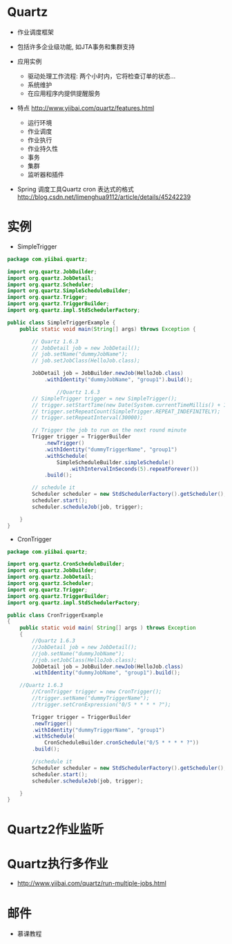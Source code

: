 # Quartz

- 作业调度框架
- 包括许多企业级功能, 如JTA事务和集群支持
- 应用实例

  - 驱动处理工作流程: 两个小时内，它将检查订单的状态...
  - 系统维护
  - 在应用程序内提供提醒服务

- 特点 <http://www.yiibai.com/quartz/features.html>

  - 运行环境
  - 作业调度
  - 作业执行
  - 作业持久性
  - 事务
  - 集群
  - 监听器和插件

- Spring 调度工具Quartz cron 表达式的格式 <http://blog.csdn.net/limenghua9112/article/details/45242239>

# 实例

- SimpleTrigger

```java
package com.yiibai.quartz;

import org.quartz.JobBuilder;
import org.quartz.JobDetail;
import org.quartz.Scheduler;
import org.quartz.SimpleScheduleBuilder;
import org.quartz.Trigger;
import org.quartz.TriggerBuilder;
import org.quartz.impl.StdSchedulerFactory;

public class SimpleTriggerExample {
    public static void main(String[] args) throws Exception {

        // Quartz 1.6.3
        // JobDetail job = new JobDetail();
        // job.setName("dummyJobName");
        // job.setJobClass(HelloJob.class);

        JobDetail job = JobBuilder.newJob(HelloJob.class)
            .withIdentity("dummyJobName", "group1").build();

                //Quartz 1.6.3
        // SimpleTrigger trigger = new SimpleTrigger();
        // trigger.setStartTime(new Date(System.currentTimeMillis() + 1000));
        // trigger.setRepeatCount(SimpleTrigger.REPEAT_INDEFINITELY);
        // trigger.setRepeatInterval(30000);

        // Trigger the job to run on the next round minute
        Trigger trigger = TriggerBuilder
            .newTrigger()
            .withIdentity("dummyTriggerName", "group1")
            .withSchedule(
                SimpleScheduleBuilder.simpleSchedule()
                    .withIntervalInSeconds(5).repeatForever())
            .build();

        // schedule it
        Scheduler scheduler = new StdSchedulerFactory().getScheduler();
        scheduler.start();
        scheduler.scheduleJob(job, trigger);

    }
}
```

- CronTrigger

```java
package com.yiibai.quartz;

import org.quartz.CronScheduleBuilder;
import org.quartz.JobBuilder;
import org.quartz.JobDetail;
import org.quartz.Scheduler;
import org.quartz.Trigger;
import org.quartz.TriggerBuilder;
import org.quartz.impl.StdSchedulerFactory;

public class CronTriggerExample
{
    public static void main( String[] args ) throws Exception
    {
        //Quartz 1.6.3
        //JobDetail job = new JobDetail();
        //job.setName("dummyJobName");
        //job.setJobClass(HelloJob.class);        
        JobDetail job = JobBuilder.newJob(HelloJob.class)
        .withIdentity("dummyJobName", "group1").build();

    //Quartz 1.6.3
        //CronTrigger trigger = new CronTrigger();
        //trigger.setName("dummyTriggerName");
        //trigger.setCronExpression("0/5 * * * * ?");

        Trigger trigger = TriggerBuilder
        .newTrigger()
        .withIdentity("dummyTriggerName", "group1")
        .withSchedule(
            CronScheduleBuilder.cronSchedule("0/5 * * * * ?"))
        .build();

        //schedule it
        Scheduler scheduler = new StdSchedulerFactory().getScheduler();
        scheduler.start();
        scheduler.scheduleJob(job, trigger);

    }
}
```

# Quartz2作业监听

# Quartz执行多作业

- <http://www.yiibai.com/quartz/run-multiple-jobs.html>

# 邮件

- 慕课教程

